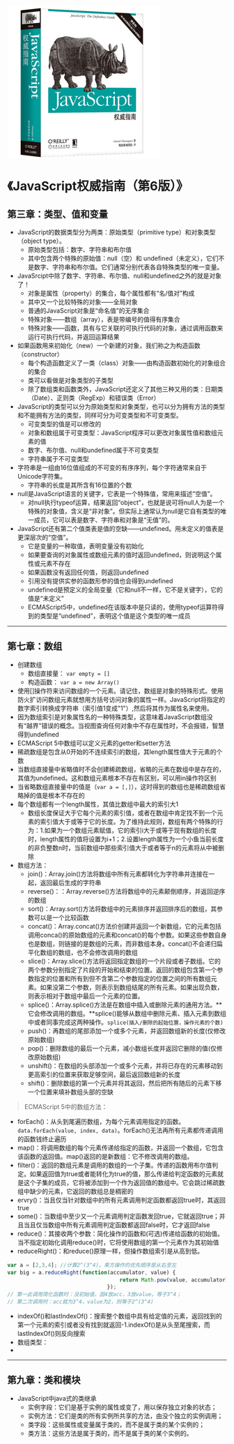 ![9787111376613](../../../media/img/9787111376613.jpg)

# 《JavaScript权威指南（第6版）》

## 第三章：类型、值和变量

- JavaScript的数据类型分为两类：原始类型（primitive type）和对象类型（object type）。
     - 原始类型包括：数字、字符串和布尔值
     - 其中包含两个特殊的原始值：null（空）和 undefined（未定义），它们不是数字、字符串和布尔值。它们通常分别代表各自特殊类型的唯一变量。
 - JavaSrcipt中除了数字、字符串、布尔值、null和undefined之外的就是对象了！
     - 对象是属性（property）的集合，每个属性都有“名/值对”构成
     - 其中又一个比较特殊的对象——全局对象
     - 普通的JavaScript对象是“命名值”的无序集合
     - 特殊对象——数组（array），表是带编号的值得有序集合
     - 特殊对象——函数，具有与它关联的可执行代码的对象，通过调用函数来运行可执行代码，并返回运算结果
 - 如果函数用来初始化（new）一个新建的对象，我们称之为构造函数（constructor）
     - 每个构造函数定义了一类（class）对象——由构造函数初始化的对象组合的集合
     - 类可以看做是对象类型的子类型
     - 除了数组类和函数类外，JavaScript还定义了其他三种又用的类：日期类（Date）、正则类（RegExp）和错误类（Error）
 - JavaScript的类型可以分为原始类型和对象类型，也可以分为拥有方法的类型和不能拥有方法的类型，同样可分为可变类型和不可变类型。
     - 可变类型的值是可以修改的
     - 对象和数组属于可变类型：JavaScript程序可以更改对象属性值和数组元素的值
     - 数字、布尔值、null和undefined属于不可变类型
     - 字符串属于不可变类型
 - 字符串是一组由16位值组成的不可变的有序序列，每个字符通常来自于Unicode字符集。
     - 字符串的长度是其所含有16位置的个数
 - null是JavaScript语言的关键字，它表是一个特殊值，常用来描述“空值”。
     - 对null执行typeof运算，结果返回“object”，也就是说可将null人为是一个特殊的对象值，含义是“非对象”。但实际上通常认为null是它自有类型的唯一成员，它可以表是数字、字符串和对象是“无值”的。
 - JavaScript还有第二个值类表是值的空缺——undefined。用未定义的值表是更深层次的“空值”。
     - 它是变量的一种取值，表明变量没有初始化
     - 如果要查询的对象属性或数组元素的值时返回undefined，则说明这个属性或元素不存在
     - 如果函数没有返回任何值，则返回undefined
     - 引用没有提供实参的函数形参的值也会得到undefined
     - undefined是预定义的全局变量（它和null不一样，它不是关键字），它的值是“未定义”
     - ECMAScript5中，undefined在该版本中是只读的，使用typeof运算符得到的类型是“undefined”，表明这个值是这个类型的唯一成员

----------

## 第七章：数组

- 创建数组
     - 数组直接量： `var empty = []`
     - 构造函数： `var a = new Array()`
 - 使用[]操作符来访问数组的一个元素。请记住，数组是对象的特殊形式。使用防火扩访问数组元素就想用方括号访问对象的属性一样。JavaScript将指定的数字索引转换成字符串（索引值1变成"1"）,然后将其作为属性名来使用。
 - 因为数组索引是对象属性名的一种特殊类型，这意味着JavaScript数组没有“越界”错误的概念。当视图查询任何对象中不存在属性时，不会报错，智慧得到undefined
 - ECMAScript 5中数组可以定义元素的getter和setter方法
 - 稀疏数组是包含从0开始的不连续索引的数组，其length属性值大于元素的个数
 - 当数组直接量中省略值时不会创建稀疏数组，省略的元素在数组中是存在的，其值为undefined。这和数组元素根本不存在有区别，可以用in操作符区别
 - 当省略数组直接量中的值是（`var a = [,]`），这时得到的数组也是稀疏数组省略掉的值是根本不存在的
 - 每个数组都有一个length属性，其值比数组中最大的索引大1
     - 数组长度保证大于它每个元素的索引值，或者在数组中肯定找不到一个元素的索引值大于或等于它的长度。为了维持此规则，数组有两个特殊的行为：1.如果为一个数组元素赋值，它的索引i大于或等于现有数组的长度时，length属性的值将设置为i+1；2.设置length属性为一个小鱼当前长度的非负整数n时，当前数组中那些索引值大于或者等于n的元素将从中被删除
 - 数组方法：
     - join()：Array.join()方法将数组中所有元素都转化为字符串并连接在一起，返回最后生成的字符串
     - reverse()：：Array.reverse()方法将数组中的元素颠倒顺序，并返回逆序的数组
     - sort()：Array.sort()方法将数组中的元素排序并返回排序后的数组，其参数可以是一个比较函数
     - concat()：Array.concat()方法价创建并返回一个新数组，它的元素包括调用conca()的原始数组的元素和concat()的每个参数。如果这些参数自身也是数组，则链接的是数组的元素，而非数组本身。concat()不会递归扁平化数组的数组，也不会修改调用的数组
     - slice()：Array.slice()方法将返回指定数组的一个片段或者子数组。它的两个参数分别指定了片段的开始和结束的位置。返回的数组包含第一个参数指定的位置和所有到但不含第二个参数指定的位置之间的所有数组元素。如果没第二个参数，则表示到数组结尾的所有元素。如果出现负数，则表示相对于数组中最后一个元素的位置。
     - splice()：Array.splice()方法是在数组中插入或删除元素的通用方法。**它会修改调用的数组。**splice()能够从数组中删除元素、插入元素到数组中或者同事完成这两种操作。`splice(插入/删除的起始位置，操作元素的个数)`
     - push()：再数组的尾部添加一个或多个元素，并返回数组新的长度(仅修改原始数组)
     - pop()：删除数组的最后一个元素，减小数组长度并返回它删除的值(仅修改原始数组)
     - unshift()：在数组的头部添加一个或多个元素，并将已存在的元素移动到更高索引的位置来获取足够空间，最后返回数组新的长度
     - shift()：删除数组的第一个元素并将其返回，然后把所有随后的元素下移一个位置来填补数组头部的空缺

> ECMAScript 5中的数组方法：

- forEach()：从头到尾遍历数组，为每个元素调用指定的函数。`data.forEach(value, index, data)`。forEach()无法再所有元素都传递调用的函数钱终止遍历
- map()：将调用数组的每个元素传递给指定的函数，并返回一个数组，它包含该函数的返回值。map()返回的是新数组：它不修改调用的数组。
- filter()：返回的数组元素是调用的数组的一个子集。传递的函数用布尔值判定。如果返回值为true或者能转化为true的值，那么传递给判定函数的元素就是这个子集的成员，它将被添加到一个作为返回值的数组中。它会跳过稀疏数组中缺少的元素，它返回的数组总是稠密的
- ervry()：当且仅当针对数组中的所有元素调用判定函数都返回true时，其返回true
- some()：当数组中至少又一个元素调用判定函数发回true，它就返回true；并且当且仅当数组中所有元素调用判定函数都返回false时，它才返回false
- reduce()：其接收两个参数：简化操作的函数和(可选)传递给函数的初始值。当不指定初始化调用reduce()时，它将使用数组的第一个元素作为其初始值
- reduceRight()：和reduce()原理一样，但操作数组索引是从高到低。

```javascript
var a = [2,3,4]; //计算2^(3^4)。乘方操作的优先顺序是从右至左
var big = a.reduceRight(function(accumulator, value) {
                                    return Math.pow(value, accumulator);
                                });
// 第一此调用简化函数时：没初始值，固4放acc，3放value。等于3^4；
// 第二次调用时：acc就为3^4，value为2，则等于2^(3^4)
```
- indexOf()和lastIndexOf()：搜索整个数组中具有给定值的元素，返回找到的第一个元素的索引或者没有找到就返回-1.indexOf()是从头至尾搜索，而lastIndexOf()则反向搜索
- 数组类型：
- 

----------

## 第九章：类和模块

- JavaScript中java式的类继承
    - 实例字段：它们是基于实例的属性或变了，用以保存独立对象的状态；
    - 实例方法：它们是类的所有实例所共享的方法，由没个独立的实例调用；
    - 类字段：这些属性或变量属于类的，而不是属于类的某个实例的；
    - 类方法：这些方法是属于类的，而不是属于类的某个实例的。



